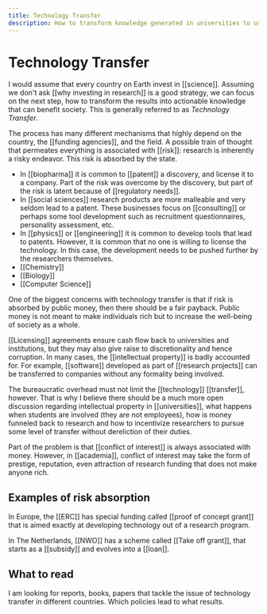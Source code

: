 ```yaml
---
title: Technology Transfer
description: How to transform knowledge generated in universities to useful technology that can serve society as a whole
---
```

# Technology Transfer
I would assume that every country on Earth invest in [[science]]. Assuming we don't ask [[why investing in research]] is a good strategy, we can focus on the next step, how to transform the results into actionable knowledge that can benefit society. This is generally referred to as *Technology Transfer*. 

The process has many different mechanisms that highly depend on the country, the [[funding agencies]], and the field. A possible train of thought that permeates everything is associated with [[risk]]: research is inherently a risky endeavor. This risk is absorbed by the state. 

- In [[biopharma]] it is common to [[patent]] a discovery, and license it to a company. Part of the risk was overcome by the discovery, but part of the risk is latent because of [[regulatory needs]]. 
- In [[social sciences]] research products are more malleable and very seldom lead to a patent. These businesses focus on [[consulting]] or perhaps some tool development such as recruitment questionnaires, personality assessment, etc. 
- In [[physics]] or [[engineering]] it is common to develop tools that lead to patents. However, it is common that no one is willing to license the technology. In this case, the development needs to be pushed further by the researchers themselves. 
- [[Chemistry]]
- [[Biology]]
- [[Computer Science]]

One of the biggest concerns with technology transfer is that if risk is absorbed by public money, then there should be a fair payback. Public money is not meant to make individuals rich but to increase the well-being of society as a whole. 

[[Licensing]] agreements ensure cash flow back to universities and institutions, but they may also give raise to discretionality and hence corruption. In many cases, the [[intellectual property]] is badly accounted for. For example, [[software]] developed as part of [[research projects]] can be transferred to companies without any formality being involved. 

The bureaucratic overhead must not limit the [[technology]] [[transfer]], however. That is why I believe there should be a much more open discussion regarding intellectual property in [[universities]], what happens when students are involved (they are not employees), how is money funneled back to research and how to incentivize researchers to pursue some level of transfer without dereliction of their duties. 

Part of the problem is that [[conflict of interest]] is always associated with money. However, in [[academia]], conflict of interest may take the form of prestige, reputation, even attraction of research funding that does not make anyone rich. 

## Examples of risk absorption
In Europe, the [[ERC]] has special funding called [[proof of concept grant]] that is aimed exactly at developing technology out of a research program. 

In The Netherlands, [[NWO]] has a scheme called [[Take off grant]], that starts as a [[subsidy]] and evolves into a [[loan]].

## What to read
I am looking for reports, books, papers that tackle the issue of technology transfer in different countries. Which policies lead to what results. 

